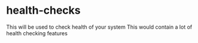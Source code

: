 # health-checks
This will be used to check health of your system
This would contain a lot of health checking features